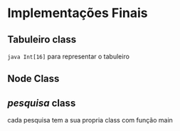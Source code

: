 # Implementações Finais
## Tabuleiro class
```java Int[16]```  para representar o tabuleiro
## Node Class

## *pesquisa* class 
cada pesquisa tem a sua propria class com função main
